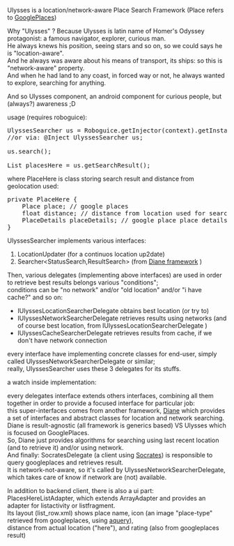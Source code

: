 Ulysses is a location/network-aware Place Search Framework
(Place refers to [GooglePlaces][1])

Why "Ulysses" ? Because Ulysses is latin name of Homer's Odyssey protagonist: 
a famous navigator, explorer, curious man.<br/>
He always knews his position, seeing stars and so on, so we could says he is "location-aware".<br/>
And he always was aware about his means of transport, its ships: so this is "network-aware" property.<br/>
And when he had land to any coast, in forced way or not, he always wanted to explore, searching for anything.<br/>  

And so Ulysses component, an android component for curious people, but (always?) awareness ;D 

usage (requires roboguice):
<pre>UlyssesSearcher us = Roboguice.getInjector(context).getInstance(UlyssesSearcher.class);
//or via: @Inject UlyssesSearcher us;

us.search(); 
 
List<PlaceHere> placesHere = us.getSearchResult();</pre>

where PlaceHere is class storing search result and distance from geolocation used:
<pre>
private PlaceHere {
	Place place; // google places 
	float distance; // distance from location used for search
	PlaceDetails placeDetails; // google place place details 
}</pre>
UlyssesSearcher implements various interfaces:  
1.    LocationUpdater (for a continuos location up2date)
2.    Searcher<StatusSearch,ResultSearch> (from [Diane framework](http://github.com/k0smik0/diane) )

Then, various delegates (implementing above interfaces) are used in order to retrieve best results belongs various "conditions";  
conditions can be "no network" and/or "old location" and/or "i have cache?" and so on:  
-    IUlyssesLocationSearcherDelegate obtains best location (or try to)  
-    IUlyssesNetworkSearcherDelegate retrieves results using networks (and of course best location, from IUlyssesLocationSearcherDelegate )   
-    IUlyssesCacheSearcherDelegate retrieves results from cache, if we don't have network connection

every interface have implementing concrete classes for end-user, simply called UlyssesNetworkSearcherDelegate or similar;  
really, UlyssesSearcher uses these 3 delegates for its stuffs.

a watch inside implementation:

every delegates interface extends others interfaces, combining all them together in order to provide a focused interface for particular job:  
this super-interfaces comes from another framework, [Diane](http://github.com/k0smik0/diane) which provides a set of interfaces and abstract 
classes for location and network searching.  
Diane is result-agnostic (all framework is generics based) VS Ulysses which is focused on GooglePlaces.  
So, Diane just provides algorithms for searching using last recent location (and to retrieve it) and/or using network.  
And finally: SocratesDelegate (a client using [Socrates](http://github.com/k0smik0/socrates)) is responsible to query googleplaces and retrieves result.   
It is network-not-aware, so it's called by UlyssesNetworkSearcherDelegate, which takes care of know if network are (not) available. 


In addition to backend client, there is also a ui part:  
PlacesHereListAdapter, which extends ArrayAdapter and provides an adapter for listactivity or listfragment.  
Its layout (list_row.xml) shows place name, icon (an image "place-type" retrieved from googleplaces, using [aquery](http://code.google.com/p/android-query/)),   
distance from actual location ("here"), and rating (also from googleplaces result)

[1]: https://developers.google.com/places/documentation/